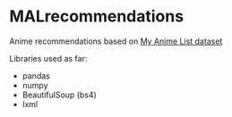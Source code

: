 # MALrecommendations
Anime recommendations based on [My Anime List dataset](https://www.kaggle.com/azathoth42/myanimelist)

Libraries used as far:
* pandas
* numpy
* BeautifulSoup (bs4)
* lxml
